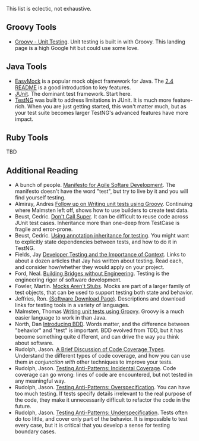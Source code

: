 This list is eclectic, not exhaustive.

## Groovy Tools
* [Groovy - Unit Testing](http://groovy.codehaus.org/Unit+Testing). Unit testing is built in with Groovy. This landing page is a high Google hit but could use some love.

## Java Tools
* [EasyMock](http://www.easymock.org/) is a popular mock object framework for Java. The [2.4 README](http://www.easymock.org/EasyMock2_4_Documentation.html) is a good introduction to key features.
* [JUnit](http://www.junit.org/). The dominant test framework. Start here.
* [TestNG](http://testng.org/doc/) was built to address limitations in JUnit. It is much more feature-rich. When you are just getting started, this won't matter much, but as your test suite becomes larger TestNG's advanced features have more impact.

## Ruby Tools
TBD

## Additional Reading
* A bunch of people. [Manifesto for Agile Softare Development](http://agilemanifesto.org/). The manifesto doesn't have the word "test", but try to live by it and you will find yourself testing.  
* Almiray, Andres [Follow up on Writing unit tests using Groovy](http://groovy.dzone.com/news/follow-writing-unit-tests-usin). Continuing where Malmsten left off, shows how to use builders to create test data.
* Beust, Cedric. [Don't Call Super](http://beust.com/weblog/archives/000077.html). It can be difficult to reuse code across JUnit test cases. Inheritance more than one-deep from TestCase is fragile and error-prone.
* Beust, Cedric. [Using annotation inheritance for testing](http://www.beust.com/weblog/archives/000170.html). You might want to explicitly state dependencies between tests, and how to do it in TestNG.
* Fields, Jay [Developer Testing and the Importance of Context](http://blog.jayfields.com/2008/06/developer-testing-and-importance-of.html). Links to about a dozen articles that Jay has written about testing. Read each, and consider how/whether they would apply on your project.
* Ford, Neal. [Building Bridges without Engineering](http://memeagora.blogspot.com/2007/11/building-bridges-without-engineering.html). Testing is the engineering rigor of software development.
* Fowler, Martin. [Mocks Aren't Stubs](http://martinfowler.com/articles/mocksArentStubs.html). Mocks are part of a larger family of test objects, that can be used to support testing both state and behavior.
* Jeffries, Ron. [(Software Download Page)](http://www.xprogramming.com/software.htm). Descriptions and download links for testing tools in a variety of languages.
* Malmsten, Thomas [Writing unit tests using Groovy](http://groovy.dzone.com/news/writing-unit-tests-using-groov). Groovy is a much easier language to work in than Java.
* North, Dan [Introducing BDD](http://dannorth.net/introducing-bdd). Words matter, and the difference between "behavior" and "test" is important. BDD evolved from TDD, but it has become something quite different, and can drive the way you think about software.
* Rudolph, Jason. [A Brief Discussion of Code Coverage Types](http://jasonrudolph.com/blog/2008/06/10/a-brief-discussion-of-code-coverage-types/). Understand the different types of code coverage, and how you can use them *in conjunction with* other techniques to improve your tests.
* Rudolph, Jason. [Testing Anti-Patterns: Incidental Coverage](http://jasonrudolph.com/blog/2008/06/17/testing-anti-patterns-incidental-coverage/). Code coverage can go wrong: lines of code are encountered, but not tested in any meaningful way.
* Rudolph, Jason. [Testing Anti-Patterns: Overspecification](http://jasonrudolph.com/blog/2008/07/01/testing-anti-patterns-overspecification/). You can have too much testing. If tests specify details irrelevant to the real purpose of the code, they make it unnecessarily difficult to refactor the code in the future.
* Rudolph, Jason. [Testing Anti-Patterns: Underspecification](http://jasonrudolph.com/blog/2008/07/08/testing-anti-patterns-underspecification/). Tests often do too little, and cover only part of the behavior. It is impossible to test every case, but it is critical that you develop a sense for testing boundary cases.
